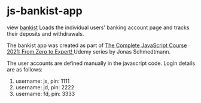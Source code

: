 # js-bankist-app
view [bankist](https://fdeboo.github.io/js-bankist-app/)
Loads the individual users' banking account page and tracks their deposits and withdrawals.

The bankist app was created as part of [The Complete JavaScript Course 2021: From Zero to Expert! ](https://www.udemy.com/course/the-complete-javascript-course/) Udemy series by Jonas Schmedtmann.    


The user accounts are defined manually in the javascript code. Login details are as follows:
1) username: js, 
   pin: 1111
3) username: jd,
   pin: 2222
5) username: fd,
   pin: 3333
